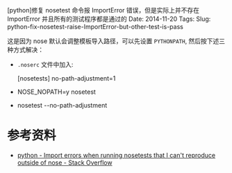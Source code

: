 [python]修复 nosetest 命令报 ImportError 错误，但是实际上并不存在 ImportError 并且所有的测试程序都是通过的
Date: 2014-11-20
Tags: 
Slug: python-fix-nosetest-raise-ImportError-but-other-test-is-pass


这是因为 nose 默认会调整模板导入路径，可以先设置 `PYTHONPATH`, 然后按下述三种方式解决：

* `.noserc` 文件中加入:

    [nosetests]
    no-path-adjustment=1

* NOSE_NOPATH=y nosetest
* nosetest --no-path-adjustment


参考资料
========

* [python - Import errors when running nosetests that I can&#39;t reproduce outside of nose - Stack Overflow](http://stackoverflow.com/questions/16200333/import-errors-when-running-nosetests-that-i-cant-reproduce-outside-of-nose)
